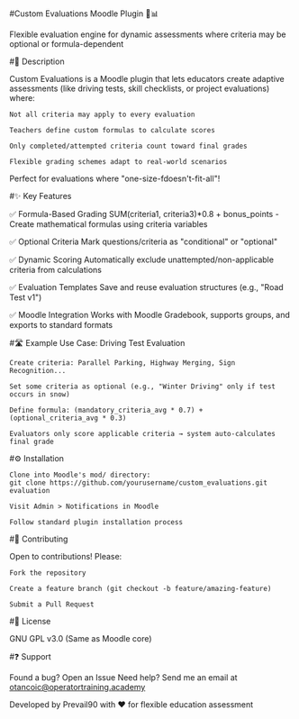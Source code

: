 #Custom Evaluations Moodle Plugin 🚗📊

Flexible evaluation engine for dynamic assessments where criteria may be optional or formula-dependent

#📖 Description

Custom Evaluations is a Moodle plugin that lets educators create adaptive assessments (like driving tests, skill checklists, or project evaluations) where:

    Not all criteria may apply to every evaluation

    Teachers define custom formulas to calculate scores

    Only completed/attempted criteria count toward final grades

    Flexible grading schemes adapt to real-world scenarios

Perfect for evaluations where "one-size-fdoesn't-fit-all"!

#✨ Key Features

✅ Formula-Based Grading
SUM(criteria1, criteria3)*0.8 + bonus_points - Create mathematical formulas using criteria variables

✅ Optional Criteria
Mark questions/criteria as "conditional" or "optional"

✅ Dynamic Scoring
Automatically exclude unattempted/non-applicable criteria from calculations

✅ Evaluation Templates
Save and reuse evaluation structures (e.g., "Road Test v1")

✅ Moodle Integration
Works with Moodle Gradebook, supports groups, and exports to standard formats

#🛣️ Example Use Case: Driving Test Evaluation

    Create criteria: Parallel Parking, Highway Merging, Sign Recognition...

    Set some criteria as optional (e.g., "Winter Driving" only if test occurs in snow)

    Define formula: (mandatory_criteria_avg * 0.7) + (optional_criteria_avg * 0.3)

    Evaluators only score applicable criteria → system auto-calculates final grade

#⚙️ Installation

    Clone into Moodle's mod/ directory:
    git clone https://github.com/yourusername/custom_evaluations.git evaluation

    Visit Admin > Notifications in Moodle

    Follow standard plugin installation process

#🤝 Contributing

Open to contributions! Please:

    Fork the repository

    Create a feature branch (git checkout -b feature/amazing-feature)

    Submit a Pull Request

#📜 License

GNU GPL v3.0 (Same as Moodle core)

#❓ Support

Found a bug? Open an Issue
Need help? Send me an email at otancoic@operatortraining.academy

Developed by Prevail90 with ❤️ for flexible education assessment
